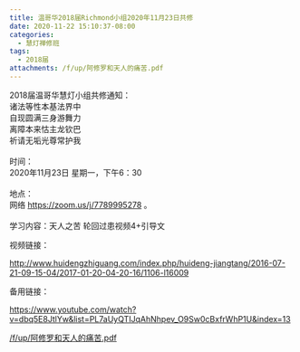 ```yaml
---
title: 温哥华2018届Richmond小组2020年11月23日共修
date: 2020-11-22 15:10:37-08:00
categories:
  - 慧灯禅修班
tags:
  - 2018届
attachments: /f/up/阿修罗和天人的痛苦.pdf
---
```

2018届温哥华慧灯小组共修通知：\
诸法等性本基法界中\
自现圆满三身游舞力\
离障本来怙主龙钦巴\
祈请无垢光尊常护我\
\
时间：\
2020年11月23日 星期一，下午6：30\
\
地点：\
网络 <https://zoom.us/j/7789995278> 。\
\
学习内容：天人之苦 轮回过患视频4+引导文

视频链接：
<!--StartFragment-->

<http://www.huidengzhiguang.com/index.php/huideng-jiangtang/2016-07-21-09-15-04/2017-01-20-04-20-16/1106-l16009>

<!--EndFragment-->

备用链接：

<!--StartFragment-->

<https://www.youtube.com/watch?v=dbq5E8JtlYw&list=PL7aUyQTIJqAhNhpev_O9Sw0cBxfrWhP1U&index=13>

[/f/up/阿修罗和天人的痛苦.pdf](http://huidengchanxiu.net/hdv/f/up/阿修罗和天人的痛苦.pdf)